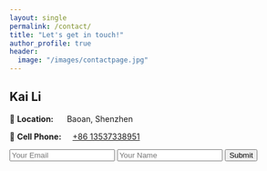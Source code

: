 ```yaml
---
layout: single
permalink: /contact/
title: "Let's get in touch!"
author_profile: true
header:
  image: "/images/contactpage.jpg"
---
```


## Kai Li

:office: **Location:**&nbsp;&nbsp;&nbsp;&nbsp;&nbsp;   Baoan, Shenzhen

:iphone: **Cell Phone:**&nbsp;&nbsp;&nbsp;&nbsp; <a class="mobilesOnly" href="tel:+86 13537338951">+86 13537338951</a>


<form accept-charset="UTF-8" action="https://formkeep.com/f/XXXXXXXXXXXX" method="POST">
  <input type="email" name="email" placeholder="Your Email">
  <input type="text" name="name" placeholder="Your Name">
  <input type="hidden" name="utf8" value="✓">
  <button type="submit">Submit</button>
</form>

